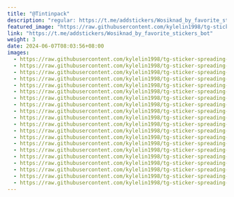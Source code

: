 ```yaml
---
title: "@Tintinpack"
description: "regular: https://t.me/addstickers/Wosiknad_by_favorite_stickers_bot"
featured_image: "https://raw.githubusercontent.com/kylelin1998/tg-sticker-spreading-worldwide-images/main/img/a3b6f378-ce07-4525-8954-3975bae2a71d.jpg"
link: "https://t.me/addstickers/Wosiknad_by_favorite_stickers_bot"
weight: 3
date: 2024-06-07T08:03:56+08:00
images:
  - https://raw.githubusercontent.com/kylelin1998/tg-sticker-spreading-worldwide-images/main/img/a3b6f378-ce07-4525-8954-3975bae2a71d.jpg
  - https://raw.githubusercontent.com/kylelin1998/tg-sticker-spreading-worldwide-images/main/img/df9080e6-1b53-40d5-9a4c-ae9e0b1c11e3.jpg
  - https://raw.githubusercontent.com/kylelin1998/tg-sticker-spreading-worldwide-images/main/img/a2f79433-4ff6-4c7b-9cde-cd5fcf55870e.jpg
  - https://raw.githubusercontent.com/kylelin1998/tg-sticker-spreading-worldwide-images/main/img/263c019a-04a8-4f91-a582-ae6ce38be37e.jpg
  - https://raw.githubusercontent.com/kylelin1998/tg-sticker-spreading-worldwide-images/main/img/a8a4c735-e61d-4108-913d-fb502b816b3c.jpg
  - https://raw.githubusercontent.com/kylelin1998/tg-sticker-spreading-worldwide-images/main/img/2e3a9071-5501-4139-89fe-f3e9075dbacc.jpg
  - https://raw.githubusercontent.com/kylelin1998/tg-sticker-spreading-worldwide-images/main/img/49f0b2d0-5c87-4fa5-a923-680365455388.jpg
  - https://raw.githubusercontent.com/kylelin1998/tg-sticker-spreading-worldwide-images/main/img/333a48c3-d604-4ea1-a9bc-79931906a19c.jpg
  - https://raw.githubusercontent.com/kylelin1998/tg-sticker-spreading-worldwide-images/main/img/9d96e900-46e5-4759-8bd0-6418430dcbd0.jpg
  - https://raw.githubusercontent.com/kylelin1998/tg-sticker-spreading-worldwide-images/main/img/9d1563bc-8a04-4e4a-9fa6-2d3fd7a0e940.jpg
  - https://raw.githubusercontent.com/kylelin1998/tg-sticker-spreading-worldwide-images/main/img/c460823b-0de5-4e6d-9163-09ebae523495.jpg
  - https://raw.githubusercontent.com/kylelin1998/tg-sticker-spreading-worldwide-images/main/img/4f9b6d69-5d4d-46c6-8f9c-3350a7671c5c.jpg
  - https://raw.githubusercontent.com/kylelin1998/tg-sticker-spreading-worldwide-images/main/img/6e25d5d3-b0e6-44fe-8e00-747c300573e0.jpg
  - https://raw.githubusercontent.com/kylelin1998/tg-sticker-spreading-worldwide-images/main/img/17aca966-03a3-468e-ab21-6eec176e6445.jpg
  - https://raw.githubusercontent.com/kylelin1998/tg-sticker-spreading-worldwide-images/main/img/6fb7ca98-61ae-4d7c-8251-6c2c4915a0da.jpg
  - https://raw.githubusercontent.com/kylelin1998/tg-sticker-spreading-worldwide-images/main/img/36d0b794-68db-41fb-8088-ac2cb689f566.jpg
  - https://raw.githubusercontent.com/kylelin1998/tg-sticker-spreading-worldwide-images/main/img/9ac09940-3e11-4b09-b871-789a2c5fc253.jpg
  - https://raw.githubusercontent.com/kylelin1998/tg-sticker-spreading-worldwide-images/main/img/c794bdc7-f432-4ff7-a104-2e7264b5ad89.jpg
  - https://raw.githubusercontent.com/kylelin1998/tg-sticker-spreading-worldwide-images/main/img/82ae26e1-7241-422d-8f1c-0e7810e271d8.jpg
  - https://raw.githubusercontent.com/kylelin1998/tg-sticker-spreading-worldwide-images/main/img/22ea20af-179c-41ef-a595-fe3ee3702359.jpg
---
```

